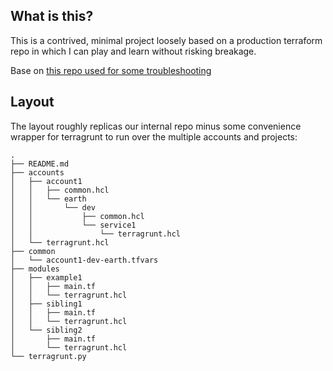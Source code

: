 ## What is this?

This is a contrived, minimal project loosely based on a production terraform repo in which I can play and learn without
risking breakage.

Base on [this repo used for some troubleshooting](https://github.com/ftclausen/tf12-mod-source-issue)

## Layout

The layout roughly replicas our internal repo minus some convenience wrapper for terragrunt to run over the multiple
accounts and projects:

```
.
├── README.md
├── accounts
│   ├── account1
│   │   ├── common.hcl
│   │   └── earth
│   │       └── dev
│   │           ├── common.hcl
│   │           └── service1
│   │               └── terragrunt.hcl
│   └── terragrunt.hcl
├── common
│   └── account1-dev-earth.tfvars
├── modules
│   ├── example1
│   │   ├── main.tf
│   │   └── terragrunt.hcl
│   ├── sibling1
│   │   ├── main.tf
│   │   └── terragrunt.hcl
│   └── sibling2
│       ├── main.tf
│       └── terragrunt.hcl
└── terragrunt.py
```

